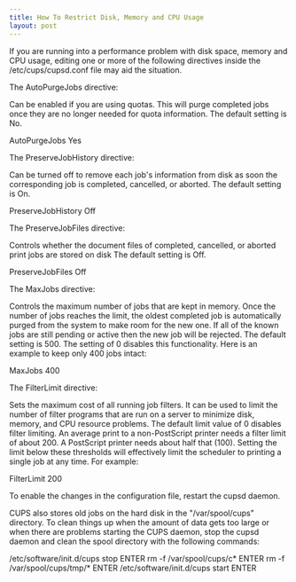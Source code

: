 ```yaml
---
title: How To Restrict Disk, Memory and CPU Usage
layout: post
---
```


If you are running into a performance problem with disk space, memory and CPU usage, editing one or more of the following directives inside the /etc/cups/cupsd.conf file may aid the situation.The AutoPurgeJobs directive:Can be enabled if you are using quotas. This will purge completed jobs once they are no longer needed for quota information. The default setting is No.AutoPurgeJobs YesThe PreserveJobHistory directive:Can be turned off to remove each job's information from disk as soon the corresponding job is completed, cancelled, or aborted. The default setting is On.PreserveJobHistory OffThe PreserveJobFiles directive:Controls whether the document files of completed, cancelled, or aborted print jobs are stored on disk The default setting is Off.PreserveJobFiles OffThe MaxJobs directive:Controls the maximum number of jobs that are kept in memory. Once the number of jobs reaches the limit, the oldest completed job is automatically purged from the system to make room for the new one. If all of the known jobs are still pending or active then the new job will be rejected. The default setting is 500. The setting of 0 disables this functionality. Here is an example to keep only 400 jobs intact:MaxJobs 400The FilterLimit directive:Sets the maximum cost of all running job filters. It can be used to limit the number of filter programs that are run on a server to minimize disk, memory, and CPU resource problems. The default limit value of 0 disables filter limiting. An average print to a non-PostScript printer needs a filter limit of about 200. A PostScript printer needs about half that (100). Setting the limit below these thresholds will effectively limit the scheduler to printing a single job at any time. For example:FilterLimit 200To enable the changes in the configuration file, restart the cupsd daemon.CUPS also stores old jobs on the hard disk in the "/var/spool/cups" directory. To clean things up when the amount of data gets too large or when there are problems starting the CUPS daemon, stop the cupsd daemon and clean the spool directory with the following commands:

 /etc/software/init.d/cups stop ENTER
 rm -f /var/spool/cups/c* ENTER
 rm -f /var/spool/cups/tmp/* ENTER
 /etc/software/init.d/cups start ENTER
